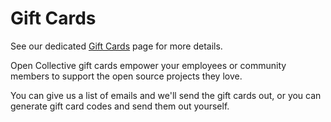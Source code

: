 # Gift Cards

See our dedicated [Gift Cards](https://opencollective.com/gift-cards) page for more details.

Open Collective gift cards empower your employees or community members to support the open source projects they love.

You can give us a list of emails and we'll send the gift cards out, or you can generate gift card codes and send them out yourself.

